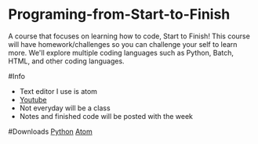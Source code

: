 # Programing-from-Start-to-Finish
A course that focuses on learning how to code, Start to Finish! This course will have homework/challenges so you can challenge your self to learn more. We'll explore multiple coding languages such as Python, Batch, HTML, and other coding languages. 

#Info
* Text editor I use is atom
* [Youtube](https://www.youtube.com/playlist?list=PLpgAWO7EX5f0U7a2N1x-HEBPAAoQVKkjE "Programming from Start to Finish Playlist")
* Not everyday will be a class
* Notes and finished code will be posted with the week

#Downloads
[Python](https://www.python.org/ "Python's Homepage")
[Atom](https://atom.io/ "Atom's Homepage")
